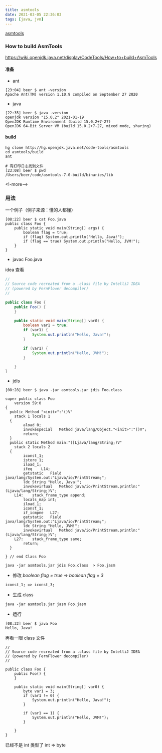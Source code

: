 ```yaml
---
title: asmtools
date: 2021-03-05 22:36:03
tags: [java, jvm]
---
```


[asmtools](https://wiki.openjdk.java.net/display/CodeTools/asmtools)

### How to build AsmTools

https://wiki.openjdk.java.net/display/CodeTools/How+to+build+AsmTools

#### 准备

- ant

```
[23:04] beer $ ant -version
Apache Ant(TM) version 1.10.9 compiled on September 27 2020
```

- java

```
[22:35] beer $ java -version
openjdk version "15.0.2" 2021-01-19
OpenJDK Runtime Environment (build 15.0.2+7-27)
OpenJDK 64-Bit Server VM (build 15.0.2+7-27, mixed mode, sharing)
```

#### build

```
hg clone http://hg.openjdk.java.net/code-tools/asmtools
cd asmtools/build
ant

# 有打印日志找到文件
[23:08] beer $ pwd
/Users/beer/code/asmtools-7.0-build/binaries/lib
```

<!-more-->

### 用法

一个例子（例子来源：懂的人都懂）

```
[08:22] beer $ cat Foo.java
public class Foo {
    public static void main(String[] args) {
        boolean flag = true;
        if (flag) System.out.println("Hello, Java!");
        if (flag == true) System.out.println("Hello, JVM!");
    }
}
```

- javac Foo.java

idea 查看
```java
//
// Source code recreated from a .class file by IntelliJ IDEA
// (powered by FernFlower decompiler)
//

public class Foo {
    public Foo() {
    }

    public static void main(String[] var0) {
        boolean var1 = true;
        if (var1) {
            System.out.println("Hello, Java!");
        }

        if (var1) {
            System.out.println("Hello, JVM!");
        }

    }
}
```

- jdis

```
[08:28] beer $ java -jar asmtools.jar jdis Foo.class 

super public class Foo
	version 59:0
{
  public Method "<init>":"()V"
	stack 1 locals 1
  {
		aload_0;
		invokespecial	Method java/lang/Object."<init>":"()V";
		return;
  }
  public static Method main:"([Ljava/lang/String;)V"
	stack 2 locals 2
  {
		iconst_1;
		istore_1;
		iload_1;
		ifeq	L14;
		getstatic	Field java/lang/System.out:"Ljava/io/PrintStream;";
		ldc	String "Hello, Java!";
		invokevirtual	Method java/io/PrintStream.println:"(Ljava/lang/String;)V";
	L14:	stack_frame_type append;
		locals_map int;
		iload_1;
		iconst_1;
		if_icmpne	L27;
		getstatic	Field java/lang/System.out:"Ljava/io/PrintStream;";
		ldc	String "Hello, JVM!";
		invokevirtual	Method java/io/PrintStream.println:"(Ljava/lang/String;)V";
	L27:	stack_frame_type same;
		return;
  }

} // end Class Foo
```

```
java -jar asmtools.jar jdis Foo.class  > Foo.jasm
```

- 修改 *boolean flag = true* => *boolean flag = 3*

```
iconst_1; => iconst_3;
```

- 生成 class

```
java -jar asmtools.jar jasm Foo.jasm
```

- 运行

```
[08:32] beer $ java Foo 
Hello, Java!
```

再看一眼 class 文件

```
//
// Source code recreated from a .class file by IntelliJ IDEA
// (powered by FernFlower decompiler)
//

public class Foo {
    public Foo() {
    }

    public static void main(String[] var0) {
        byte var1 = 3;
        if (var1 != 0) {
            System.out.println("Hello, Java!");
        }

        if (var1 == 1) {
            System.out.println("Hello, JVM!");
        }

    }
}
```

已经不是 int 类型了 int => byte







